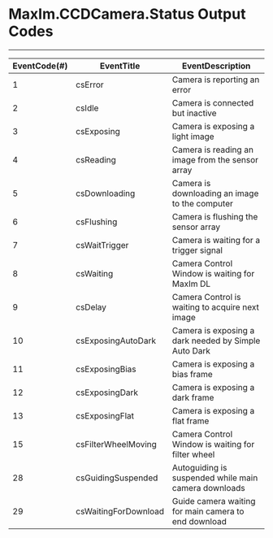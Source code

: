 # MaxIm.CCDCamera.Status Output Codes

---

| EventCode(#) | EventTitle           |EventDescription                                      |
|--------------|----------------------|------------------------------------------------------|
| 1            | csError              | Camera is reporting an error                         |
| 2            | csIdle               | Camera is connected but inactive                     |
| 3            | csExposing           | Camera is exposing a light image                     |
| 4            | csReading            | Camera is reading an image from the sensor array     |
| 5            | csDownloading        | Camera is downloading an image to the computer       |
| 6            | csFlushing           | Camera is flushing the sensor array                  |
| 7            | csWaitTrigger        | Camera is waiting for a trigger signal               |
| 8            | csWaiting            | Camera Control Window is waiting for MaxIm DL        |
| 9            | csDelay              | Camera Control is waiting to acquire next image      |
| 10           | csExposingAutoDark   | Camera is exposing a dark needed by Simple Auto Dark |
| 11           | csExposingBias       | Camera is exposing a bias frame                      |
| 12           | csExposingDark       | Camera is exposing a dark frame                      |
| 13           | csExposingFlat       | Camera is exposing a flat frame                      |
| 15           | csFilterWheelMoving  | Camera Control Window is waiting for filter wheel    |
| 28           | csGuidingSuspended   | Autoguiding is suspended while main camera downloads |
| 29           | csWaitingForDownload | Guide camera waiting for main camera to end download |